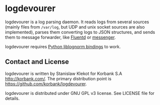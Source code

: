 logdevourer
===========

logdevourer is a log parsing daemon. It reads logs from several sources
(mainly files from `/var/log`, but UDP and unix socket sources are also
implemented), parses them converting logs to JSON structures, and sends them
to message forwarder, like [Fluentd](http://fluentd.org/) or
[messenger](http://seismometer.net/toolbox/).

logdevourer requires
[Python liblognorm bindings](https://github.com/korbank/python-liblognorm) to
work.


Contact and License
-------------------

logdevourer is written by Stanislaw Klekot <dozzie at jarowit.net> for
Korbank S.A <http://korbank.com/>.
The primary distribution point is <https://github.com/korbank/logdevourer>.

logdevourer is distributed under GNU GPL v3 license. See LICENSE file for
details.
